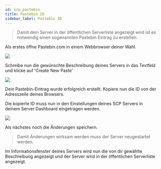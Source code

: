 ```yaml
---
id: scp_pastebin
title: Pastebin ID
sidebar_label: Pastebin ID
---
```


> Damit dein Server in der öffentlichen Serverliste angezeigt wird ist es notwendig einen sogenannten Pastebin Eintrag zu erstellen.

Als erstes öffne Pastebin.com in einem Webbrowser deiner Wahl.

![](https://screensaver01.zap-hosting.com/index.php/s/WdGgdTd6tS3tJQ7/preview)

Schreibe nun die gewünschte Beschreibung deines Servers in das Textfeld und klicke auf 'Create New Paste'

![](https://screensaver01.zap-hosting.com/index.php/s/6AK2RteMRtQDXqm/preview)

Dein Pastebin-Eintrag wurde erfolgreich erstellt. Kopiere nun die ID von der Adresszeile deines Browsers.

Die kopierte ID muss nun in den Einstellungen deines SCP Servers in deinem Server Dashboard eingetragen werden.

![](https://screensaver01.zap-hosting.com/index.php/s/k4YgRryZ5nf4MGF/preview)

Als nächstes noch die Änderungen speichern.

> Damit Änderungen wirksam werden muss der Server neugestartet werden.

Im Informationsfenster deines Servers wird nun die von dir gewählte Beschreibung angezeigt und der Server wird in der öffentlichen Serverliste angezeigt.
